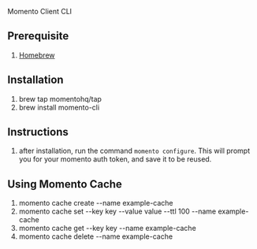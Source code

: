 Momento Client CLI

## Prerequisite
1. [Homebrew](https://brew.sh/)

## Installation
1. brew tap momentohq/tap
1. brew install momento-cli

## Instructions
1. after installation, run the command `momento configure`. This will prompt you for
your momento auth token, and save it to be reused.

## Using Momento Cache
1. momento cache create --name example-cache
1. momento cache set --key key --value value --ttl 100 --name example-cache
1. momento cache get --key key --name example-cache
1. momento cache delete --name example-cache

